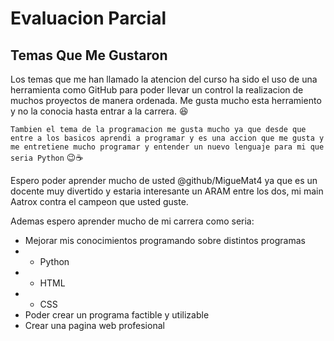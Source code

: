 # Evaluacion Parcial
## Temas Que Me Gustaron
Los temas que me han llamado la atencion del curso ha sido el uso de una herramienta como GitHub para poder llevar un control la realizacion de muchos proyectos de manera ordenada. Me gusta mucho esta herramiento y no la conocia hasta entrar a la carrera. :laughing:

`Tambien el tema de la programacion me gusta mucho ya que desde que entre a los basicos aprendi a programar y es una accion que me gusta y me entretiene mucho programar y entender un nuevo lenguaje para mi que seria Python` :wink::coffee:

Espero poder aprender mucho de usted @github/MigueMat4 ya que es un docente muy divertido y estaria interesante un ARAM entre los dos, mi main Aatrox contra el campeon que usted guste.

Ademas espero aprender mucho de mi carrera como seria:
- Mejorar mis conocimientos programando sobre distintos programas
- * Python
- * HTML
- * CSS
- Poder crear un programa factible y utilizable
- Crear una pagina web profesional

